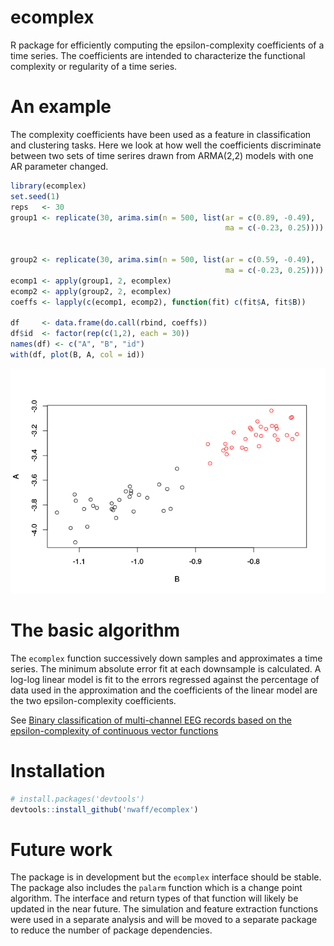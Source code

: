 
<!-- Note: edits should be made in the READ.Rmd file -->
ecomplex
========

R package for efficiently computing the epsilon-complexity coefficients of a time series. The coefficients are intended to characterize the functional complexity or regularity of a time series.

An example
==========

The complexity coefficients have been used as a feature in classification and clustering tasks. Here we look at how well the coefficients discriminate between two sets of time serires drawn from ARMA(2,2) models with one AR parameter changed.

``` r
library(ecomplex)
set.seed(1)
reps   <- 30
group1 <- replicate(30, arima.sim(n = 500, list(ar = c(0.89, -0.49), 
                                                ma = c(-0.23, 0.25))))
         

group2 <- replicate(30, arima.sim(n = 500, list(ar = c(0.59, -0.49),
                                                ma = c(-0.23, 0.25))))
ecomp1 <- apply(group1, 2, ecomplex)
ecomp2 <- apply(group2, 2, ecomplex)
coeffs <- lapply(c(ecomp1, ecomp2), function(fit) c(fit$A, fit$B))

df     <- data.frame(do.call(rbind, coeffs))
df$id  <- factor(rep(c(1,2), each = 30))
names(df) <- c("A", "B", "id")
with(df, plot(B, A, col = id))
```

![](tools/README-arimasim-1.png)

The basic algorithm
===================

The `ecomplex` function successively down samples and approximates a time series. The minimum absolute error fit at each downsample is calculated. A log-log linear model is fit to the errors regressed against the percentage of data used in the approximation and the coefficients of the linear model are the two epsilon-complexity coefficients.

See [Binary classification of multi-channel EEG records based on the epsilon-complexity of continuous vector functions](https://arxiv.org/pdf/1610.01633.pdf)

Installation
============

``` r
# install.packages('devtools')
devtools::install_github('nwaff/ecomplex')
```

Future work
===========

The package is in development but the `ecomplex` interface should be stable. The package also includes the `palarm` function which is a change point algorithm. The interface and return types of that function will likely be updated in the near future. The simulation and feature extraction functions were used in a separate analysis and will be moved to a separate package to reduce the number of package dependencies.
